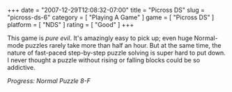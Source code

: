 +++
date = "2007-12-29T12:08:32-07:00"
title = "Picross DS"
slug = "picross-ds-6"
category = [ "Playing A Game" ]
game = [ "Picross DS" ]
platform = [ "NDS" ]
rating = [ "Good" ]
+++

This game is <i>pure evil</i>.  It's amazingly easy to pick up; even huge Normal-mode puzzles rarely take more than half an hour.  But at the same time, the nature of fast-paced step-by-step puzzle solving is super hard to put down.  I never thought a puzzle without rising or falling blocks could be so addictive.

<i>Progress: Normal Puzzle 8-F</i>